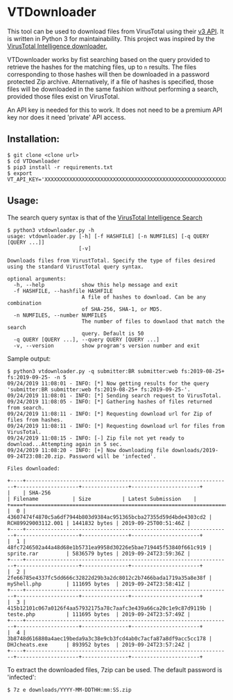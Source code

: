 # VTDownloader

This tool can be used to download files from VirusTotal using their [v3 API](https://developers.virustotal.com/v3.0/reference). It is written in Python 3 for maintainability. This project was inspired by the [VirusTotal Intelligence downloader.](https://www.virustotal.com/intelligence/downloader/) 

VTDownloader works by fist searching based on the query provided to retrieve the hashes for the matching files, up to `n` results. The files corresponding to those hashes will then be downloaded in a password protected Zip archive. Alternatively, if a file of hashes is specified, those files will be downloaded in the same fashion without performing a search, provided those files exist on VirusTotal.

An API key is needed for this to work. It does not need to be a premium API key nor does it need 'private' API access.

## Installation:

```
$ git clone <clone url>
$ cd VTDownloader
$ pip3 install -r requirements.txt
$ export VT_API_KEY='XXXXXXXXXXXXXXXXXXXXXXXXXXXXXXXXXXXXXXXXXXXXXXXXXXXXXXXXXXXXXXXX'
```

## Usage:

The search query syntax is that of the [VirusTotal Intelligence Search](https://www.virustotal.com/intelligence/help/file-search/)
```
$ python3 vtdownloader.py -h
usage: vtdownloader.py [-h] [-f HASHFILE] [-n NUMFILES] [-q QUERY [QUERY ...]]
                       [-v]

Downloads files from VirustTotal. Specify the type of files desired using the standard VirustTotal query syntax.

optional arguments:
  -h, --help            show this help message and exit
  -f HASHFILE, --hashfile HASHFILE
                        A file of hashes to download. Can be any combination
                        of SHA-256, SHA-1, or MD5.
  -n NUMFILES, --number NUMFILES
                        The number of files to downlaod that match the search
                        query. Default is 50
  -q QUERY [QUERY ...], --query QUERY [QUERY ...]
  -v, --version         show program's version number and exit

```

Sample output:
```
$ python3 vtdownloader.py -q submitter:BR submitter:web fs:2019-08-25+ fs:2019-09-25- -n 5
09/24/2019 11:08:01 - INFO: [*] Now getting results for the query 'submitter:BR submitter:web fs:2019-08-25+ fs:2019-09-25-'.
09/24/2019 11:08:01 - INFO: [*] Sending search request to VirusTotal.
09/24/2019 11:08:05 - INFO: [*] Gathering hashes of files returned from search.
09/24/2019 11:08:11 - INFO: [*] Requesting download url for Zip of files from hashes.
09/24/2019 11:08:11 - INFO: [*] Requesting download url for files from VirusTotal.
09/24/2019 11:08:15 - INFO: [-] Zip file not yet ready to download...Attempting again in 5 sec.
09/24/2019 11:08:20 - INFO: [+] Now downloading file downloads/2019-09-24T23:08:20.zip. Password will be 'infected'.

Files downloaded:

+----+------------------------------------------------------------------+--------------------+---------------+----------------------+ 
|    | SHA-256                                                          | Filename           | Size          | Latest Submission    |
+====+==================================================================+====================+===============+======================+
|  0 | 43607474f4870c5a6df7944b803d9384ac951365bcba27355d59d4bde4303cd2 | RCH89929003112.001 | 1441832 bytes | 2019-09-25T00:51:46Z |
+----+------------------------------------------------------------------+--------------------+---------------+----------------------+
|  1 | 48fc7246502a44a48d68e1b5731ea9958d30226e5bae719445f53840f661c919 | sprite.rar         | 5836579 bytes | 2019-09-24T23:59:36Z |
+----+------------------------------------------------------------------+--------------------+---------------+----------------------+
|  2 | 2fe66785e4337fc5dd666c32822d29b3a2dc8012c2b7466bada1719a35a8e38f | myShell.php        | 111695 bytes  | 2019-09-24T23:58:41Z |
+----+------------------------------------------------------------------+--------------------+---------------+----------------------+
|  3 | 415b12101c067a0126f4aa57932175a78c7aafc3e439a66ca20c1e9c87d9119b | teste.php          | 111695 bytes  | 2019-09-24T23:57:49Z |
+----+------------------------------------------------------------------+--------------------+---------------+----------------------+
|  4 | 3b8748d616880a4aec19beda9a3c38e9cb3fcd4ab0c7acfa87a8df9acc5cc178 | DHJcheats.exe      | 893952 bytes  | 2019-09-24T23:57:24Z |
+----+------------------------------------------------------------------+--------------------+---------------+----------------------+

```

To extract the downloaded files, 7zip can be used. The default password is 'infected':
```
$ 7z e downloads/YYYY-MM-DDTHH:mm:SS.zip
```
